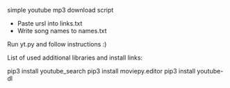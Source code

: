 
simple youtube mp3 download script

- Paste ursl into links.txt
- Write song names to names.txt

Run yt.py and follow instructions :)

List of used additional libraries and install links:

pip3 install youtube_search
pip3 install moviepy.editor
pip3 install youtube-dl
